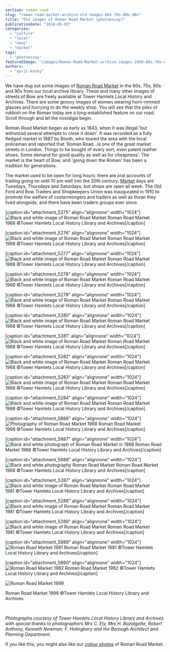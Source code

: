 ```yaml
---
section: roman-road
slug: "roman-road-market-archive-old-images-60s-70s-80s-90s"
title: "Old images of Roman Road Market [photoessay]"
publicationDate: "2018-05-03"
categories: 
  - "culture"
  - "local"
  - "news"
  - "market"
tags: 
  - "photoessay"
featuredImage: "/images/Roman-Road-Market-archive-images-1950-60s-70s-05-1.jpg"
authors: 
  - "april-kosky"
---
```


We have dug out some images of [Roman Road Market](https://romanroadlondon.com/roman-road-market-history/) in the 60s, 70s, 80s and 90s from our local archive library. These and many other images of streets of Bow are freely available at Tower Hamlets Local History and Archives. There are some groovy images of women wearing horn-rimmed glasses and hurrying to do the weekly shop. You will see that the piles of rubbish on the Roman today are a long-established feature on our road. Scroll through and let the nostalgia begin.

Roman Road Market began as early as 1843, when it was illegal 'but withstood several attempts to close it down'. It was recorded as a fully fledged market in 1887 by Booth, who toured the area with the local policeman and reported that 'Roman Road...is one of the great market streets in London. Things to be bought of every sort, even patent leather shoes. Some demand for good quality as well as for cheapness'. The market is the heart of Bow, and 'going down the Roman' has been a tradition for generations.

The market used to be open for long hours: there are oral accounts of trading going on until 10 pm well into the 20th century. [Market](https://romanroadlondon.com/market/) days are Tuesdays, Thursdays and Saturdays, but shops are open all week. The Old Ford and Bow Traders and Shopkeepers Union was inaugurated in 1910 to promote the welfare of costermongers and traders as well as those they lived alongside, and there have been traders groups ever since.

\[caption id="attachment\_5275" align="alignnone" width="1024"\]![Black and white image of Roman Road Market](/images/Roman-Road-Market-archive-images-1950-60s-70s-01-1024x724.jpg) Roman Road Market 1968 ©Tower Hamlets Local History Library and Archives\[/caption\]

\[caption id="attachment\_5276" align="alignnone" width="1024"\]![Black and white image of Roman Road Market](/images/Roman-Road-Market-archive-images-1950-60s-70s-02-1024x716.jpg) Roman Road Market 1968 ©Tower Hamlets Local History Library and Archives\[/caption\]

\[caption id="attachment\_5277" align="alignnone" width="1024"\]![Black and white image of Roman Road Market](/images/Roman-Road-Market-archive-images-1950-60s-70s-03-1024x698.jpg) Roman Road Market 1968 ©Tower Hamlets Local History Library and Archives\[/caption\]

\[caption id="attachment\_5278" align="alignnone" width="1024"\]![Black and white image of Roman Road Market](/images/Roman-Road-Market-archive-images-1950-60s-70s-04-1024x729.jpg) Roman Road Market 1968 ©Tower Hamlets Local History Library and Archives\[/caption\]

\[caption id="attachment\_5279" align="alignnone" width="1024"\]![Black and white image of Roman Road Market](/images/Roman-Road-Market-archive-images-1950-60s-70s-05-1024x724.jpg) Roman Road Market 1968 ©Tower Hamlets Local History Library and Archives\[/caption\]

\[caption id="attachment\_5280" align="alignnone" width="1024"\]![Black and white image of Roman Road Market](/images/Roman-Road-Market-archive-images-1950-60s-70s-06-1024x727.jpg) Roman Road Market 1968 ©Tower Hamlets Local History Library and Archives\[/caption\]

\[caption id="attachment\_5281" align="alignnone" width="1024"\]![Black and white image of Roman Road Market](/images/Roman-Road-Market-archive-images-1950-60s-70s-07-1024x795.jpg) Roman Road Market 1968 ©Tower Hamlets Local History Library and Archives\[/caption\]

\[caption id="attachment\_5282" align="alignnone" width="1024"\]![Black and white image of Roman Road Market](/images/Roman-Road-Market-archive-images-1950-60s-70s-08-1024x705.jpg) Roman Road Market 1968 ©Tower Hamlets Local History Library and Archives\[/caption\]

\[caption id="attachment\_5283" align="alignnone" width="1024"\]![Black and white image of Roman Road Market](/images/Roman-Road-Market-archive-images-1950-60s-70s-09-1024x719.jpg) Roman Road Market 1968 ©Tower Hamlets Local History Library and Archives\[/caption\]

\[caption id="attachment\_5284" align="alignnone" width="1024"\]![Black and white image of Roman Road Market](/images/Roman-Road-Market-archive-images-1950-60s-70s-10-1024x752.jpg) Roman Road Market 1968 ©Tower Hamlets Local History Library and Archives\[/caption\]

\[caption id="attachment\_5886" align="alignnone" width="1024"\]![Photography of Roman Road Market 1968](/images/P21405-Roman-Rd-Market-1968-300dpi012-1024x683.jpg) Roman Road Market 1968 ©Tower Hamlets Local History Library and Archives\[/caption\]

\[caption id="attachment\_5887" align="alignnone" width="1024"\]![Black and white photograph of Roman Road Market in 1968](/images/P21411-Roman-Rd-Market-1968-300dpi013-1024x683.jpg) Roman Road Market 1968 ©Tower Hamlets Local History Library and Archives\[/caption\]

\[caption id="attachment\_5888" align="alignnone" width="1024"\]![Black and white photography Roman Road Market](/images/P21412-Roman-Rd-Market-1968-300dpi014-1024x683.jpg) Roman Road Market 1968 ©Tower Hamlets Local History Library and Archives\[/caption\]

\[caption id="attachment\_5287" align="alignnone" width="1024"\]![Black and white image of Roman Road Market](/images/Roman-Road-Market-archive-images-1950-60s-70s-13-1024x653.jpg) Roman Road Market 1981 ©Tower Hamlets Local History Library and Archives\[/caption\]

\[caption id="attachment\_5288" align="alignnone" width="1024"\]![Black and white image of Roman Road Market](/images/Roman-Road-Market-archive-images-1950-60s-70s-14-1024x662.jpg) Roman Road Market 1981 ©Tower Hamlets Local History Library and Archives\[/caption\]

\[caption id="attachment\_5289" align="alignnone" width="1024"\]![Black and white image of Roman Road Market](/images/Roman-Road-Market-archive-images-1950-60s-70s-15-1024x692.jpg) Roman Road Market 1981 ©Tower Hamlets Local History Library and Archives\[/caption\]

\[caption id="attachment\_5889" align="alignnone" width="1024"\]![Roman Road Market 1981](/images/P21419-Roman-Road-Market-corner-Parnell-Road-1981-300dpi017-1024x683.jpg) Roman Road Market 1981 ©Tower Hamlets Local History Library and Archives\[/caption\]

\[caption id="attachment\_5890" align="alignnone" width="1024"\]![Roman Road Market 1982](/images/P21424-Roman-Road-Market-corner-Parnell-Road-1982-3-300dpi018-1024x683.jpg) Roman Road Market 1982 ©Tower Hamlets Local History Library and Archives\[/caption\]

![Roman Road Market 1999](/images/P21451-Roman-Rd-Market-Ladies-Underwear-1999-600dpi016-1024x683.jpg)

Roman Road Market 1999 ©Tower Hamlets Local History Library and Archives

 

_Photographs courtesy of Tower Hamlets Local History Library and Archives with special thanks to photographers Mrs C. Ely, Mrs H. Bazalgette, Robert Anthony, Kenneth Newman, F. Holingbery and the Borough Architect and Planning Department._

If you like this, you might also like our [colour photos](https://romanroadlondon.com/market-old-colour-photos-60s-70s-80s-90s/) of Roman Road Market.

